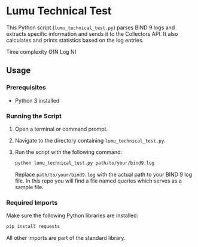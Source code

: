 # Lumu Technical Test

This Python script (`lumu_technical_test.py`) parses BIND 9 logs and extracts specific information and sends it to the Collectors API. It also calculates and prints statistics based on the log entries.

Time complexity O(N Log N)

## Usage

### Prerequisites

- Python 3 installed

### Running the Script

1. Open a terminal or command prompt.
2. Navigate to the directory containing `lumu_technical_test.py`.
3. Run the script with the following command:

    ```bash
    python lumu_technical_test.py path/to/your/bind9.log
    ```

    Replace `path/to/your/bind9.log` with the actual path to your BIND 9 log file. In this repo you will find a file named queries which serves as a sample file.

### Required Imports

Make sure the following Python libraries are installed:

```bash
pip install requests
```
All other imports are part of the standard library.
